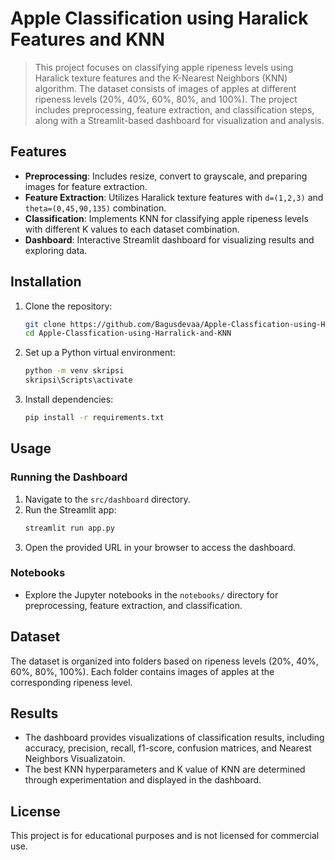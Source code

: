 # Apple Classification using Haralick Features and KNN

>This project focuses on classifying apple ripeness levels using Haralick texture features and the K-Nearest Neighbors (KNN) algorithm. The dataset consists of images of apples at different ripeness levels (20%, 40%, 60%, 80%, and 100%). The project includes preprocessing, feature extraction, and classification steps, along with a Streamlit-based dashboard for visualization and analysis.

## Features
- **Preprocessing**: Includes resize, convert to grayscale, and preparing images for feature extraction.
- **Feature Extraction**: Utilizes Haralick texture features with `d=(1,2,3)` and `theta=(0,45,90,135)` combination.
- **Classification**: Implements KNN for classifying apple ripeness levels with different K values to each dataset combination.
- **Dashboard**: Interactive Streamlit dashboard for visualizing results and exploring data.

## Installation
1. Clone the repository:
   ```bash
   git clone https://github.com/Bagusdevaa/Apple-Classfication-using-Harralick-and-KNN.git
   cd Apple-Classfication-using-Harralick-and-KNN
   ```
2. Set up a Python virtual environment:
   ```bash
   python -m venv skripsi
   skripsi\Scripts\activate
   ```
3. Install dependencies:
   ```bash
   pip install -r requirements.txt
   ```

## Usage
### Running the Dashboard
1. Navigate to the `src/dashboard` directory.
2. Run the Streamlit app:
   ```bash
   streamlit run app.py
   ```
3. Open the provided URL in your browser to access the dashboard.

### Notebooks
- Explore the Jupyter notebooks in the `notebooks/` directory for preprocessing, feature extraction, and classification.

## Dataset
The dataset is organized into folders based on ripeness levels (20%, 40%, 60%, 80%, 100%). Each folder contains images of apples at the corresponding ripeness level.

## Results
- The dashboard provides visualizations of classification results, including accuracy, precision, recall, f1-score, confusion matrices, and Nearest Neighbors Visualizatoin.
- The best KNN hyperparameters and K value of KNN are determined through experimentation and displayed in the dashboard.

## License
This project is for educational purposes and is not licensed for commercial use.

